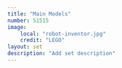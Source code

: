 ```yaml
---
title: "Main Models"
number: 51515
image:
    local: "robot-inventor.jpg"
    credit: "LEGO"
layout: set
description: "Add set description"
---
```

